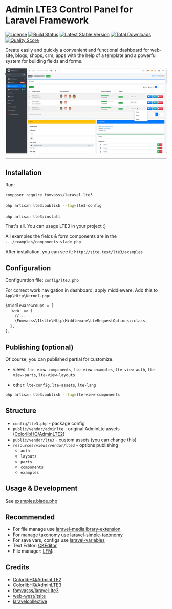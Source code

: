 # Admin LTE3 Control Panel for Laravel Framework

[![License](https://img.shields.io/packagist/l/fomvasss/laravel-lte3.svg?style=for-the-badge)](https://packagist.org/packages/fomvasss/laravel-lte3)
[![Build Status](https://img.shields.io/github/stars/fomvasss/laravel-lte3.svg?style=for-the-badge)](https://github.com/fomvasss/laravel-lte3)
[![Latest Stable Version](https://img.shields.io/packagist/v/fomvasss/laravel-lte3.svg?style=for-the-badge)](https://packagist.org/packages/fomvasss/laravel-lte3)
[![Total Downloads](https://img.shields.io/packagist/dt/fomvasss/laravel-lte3.svg?style=for-the-badge)](https://packagist.org/packages/fomvasss/laravel-lte3)
[![Quality Score](https://img.shields.io/scrutinizer/g/fomvasss/laravel-lte3.svg?style=for-the-badge)](https://scrutinizer-ci.com/g/fomvasss/laravel-lte3)

Create easily and quickly a convenient and functional dashboard for web-site, blogs, shops, crm, apps with the help of a template and a powerful system for building fields and forms.

![screenshot](public/img/screen.gif)

----------

## Installation

Run:

```bash
composer require fomvasss/laravel-lte3

php artisan lte3:publish --tag=lte3-config

php artisan lte3:install
```

That's all. You can usage LTE3 in your project :)

All examples the fields & form components are in the `.../examples/components.vlade.php`

After installation, you can see it: `http://site.test/lte3/exsmples`


## Configuration

Configuration file: `config/lte3.php`

For correct work navigation in dashboard, apply middleware. Add this to `App\Http\Kernel.php`:

```
$middlewareGroups = [
  'web' => [
    //...
    \Fomvasss\ItsLte\Http\Middleware\LteRequestOptions::class,
  ],
];
```

## Publishing (optional)

Of course, you can published partial for customize:

- views:
`lte-view-components`, `lte-view-examples`, `lte-view-auth`, `lte-view-parts`, `lte-view-layouts`

- other:
`lte-config`, `lte-assets`, `lte-lang`

```bash
php artisan lte3:publish --tag=lte-view-components
```
## Structure

- `config/lte3.php` - package config
- `public/vendor/adminlte` - original AdminLte assets ([ColorlibHQ/AdminLTE2](https://adminlte.io/themes/AdminLTE/))
- `public/vendor/lte3` - custom assets (you can change this)
- `resources/views/vendor/lte3` - options publishing
  - `auth`
  - `layouts`
  - `parts`
  - `components`
  - `examples`
  
## Usage & Development

See [examples.blade.php](https://github.com/fomvasss/laravel-lte3/blob/master/resources/views/examples/components.blade.php)

## Recommended

- For file manage use [laravel-medialibrary-extension](https://github.com/fomvasss/laravel-medialibrary-extension)
- For manage taxonomy use [laravel-simple-taxonomy](https://github.com/fomvasss/laravel-simple-taxonomy)
- For save vars, configs use [laravel-variables](https://github.com/fomvasss/laravel-variables)
- Text Editor: [CKEditor](https://github.com/UniSharp/laravel-ckeditor)
- File manager: [LFM](https://github.com/UniSharp/laravel-filemanager):


## Credits
- [ColorlibHQ/AdminLTE2](https://adminlte.io/themes/AdminLTE/)
- [ColorlibHQ/AdminLTE3](https://adminlte.io/themes/v3/)
- [fomvasss/laravel-lte3](https://github.com/fomvasss/laravel-lte3)
- [web-west/itslte](https://github.com/web-west/itslte)
- [laravelcollective](https://laravelcollective.com/docs/6.x/html)
